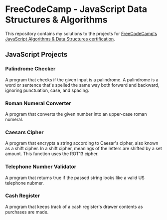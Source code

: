 # FreeCodeCamp - JavaScript Data Structures & Algorithms

This repository contains my solutions to the projects for [FreeCodeCamp's JavaScript Algorithms &amp; Data Structures certification](https://www.freecodecamp.org/learn/javascript-algorithms-and-data-structures/#javascript-algorithms-and-data-structures-projects). 

## JavaScript Projects

### Palindrome Checker

A program that checks if the given input is a palindrome. A palindrome is a word or sentence that's spelled the same way both forward and backward, ignoring punctuation, case, and spacing.

### Roman Numeral Converter

A program that converts the given number into an upper-case roman numeral.

### Caesars Cipher

A program that encrypts a string according to Caesar's cipher, also known as a shift cipher. In a shift cipher, meanings of the letters are shifted by a set amount. This function uses the ROT13 cipher. 

### Telephone Number Validator

A program that returns true if the passed string looks like a valid US telephone nubmer. 

### Cash Register

A program that keeps track of a cash register's drawer contents as purchases are made. 
